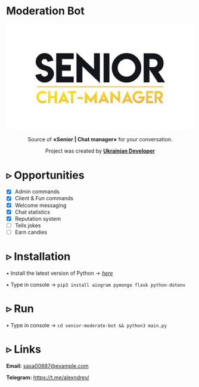 # Moderation Bot #

![image](images/img.png)

<div style="text-align: center;">Source of <b>«Senior | Chat manager»</b> for your conversation.</div>
<div style="text-align: center;"><p>Project was created by <a href="https://github.com/alexndrev" target="_blank"><b>Ukrainian Developer</b></a></div>

# ▹ Opportunities #

- [x] Admin commands
- [x] Client & Fun commands
- [x] Welcome messaging
- [x] Chat statistics
- [x] Reputation system
- [ ] Tells jokes
- [ ] Earn candies

# ▹ Installation #

<p>• Install the latest version of Python -> <a href="https://www.python.org/downloads/" target="_blank"><i>here</i></a>

<p>• Type in console -> <code>pip3 install aiogram pymongo flask python-dotenv</code></p>

# ▹ Run #

<p>• Type in console -> <code>cd senior-moderate-bot && python3 main.py</code></p>

# ▹ Links #

**Email:** sasa00887@example.com

**Telegram:** <https://t.me/alexndrev/>
